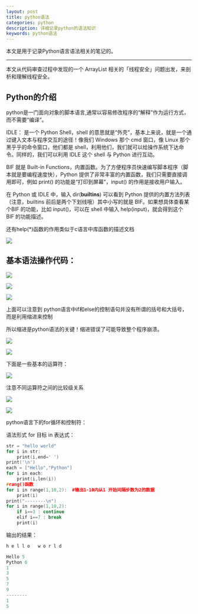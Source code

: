 ```yaml
---
layout: post
title: python语法
categories: python
description: 详细记录python的语法知识
keywords: python语法
---
```


本文是用于记录Python语言语法相关的笔记的。

---

本文从代码审查过程中发现的一个 ArrayList 相关的「线程安全」问题出发，来剖析和理解线程安全。

## Python的介绍

python是一门面向对象的脚本语言,通常以容易修改程序的“解释”作为运行方式，而不需要“编译”。

IDLE： 是一个 Python Shell，shell 的意思就是“外壳”，基本上来说，就是一个通过键入文本与程序交互的途径！像我们 Windows 那个 cmd 窗口，像 Linux 那个黑乎乎的命令窗口，他们都是 shell，利用他们，我们就可以给操作系统下达命令。同样的，我们可以利用 IDLE 这个 shell 与 Python 进行互动。

BIF 就是 Built-in Functions，内置函数。为了方便程序员快速编写脚本程序（脚本就是要编程速度快），Python 提供了非常丰富的内置函数，我们只需要直接调用即可，例如 print() 的功能是“打印到屏幕”，input() 的作用是接收用户输入。

在 Python 或 IDLE 中，输入 dir(__builtins__) 可以看到 Python 提供的内置方法列表（注意，builtins 前后是两个下划线哦）其中小写的就是 BIF。如果想具体查看某个BIF 的功能，比如 input()，可以在 shell 中输入 help(input)，就会得到这个 BIF 的功能描述。

还有help(*)函数的作用类似于c语言中库函数的描述文档

![](/images/posts/python/3.png)

## 基本语法操作代码：

![](/images/posts/python/1.png)

![](/images/posts/python/2.png)

![](/images/posts/python/4.png)

上面可以注意到 python语言中if和else的控制语句并没有所谓的括号和大括号，而是利用缩进来控制

所以缩进是python语法的关键！缩进错误了可能导致整个程序崩溃。

![](/images/posts/python/5.png)

![](/images/posts/python/6.png)

下面是一些基本的运算符：

![](/images/posts/python/7.png)

注意不同运算符之间的比较级关系

![](/images/posts/python/8.png)

![](/images/posts/python/9.png)

python语言下的for循环和控制符：

语法形式   for 目标 in 表达式：

```cpp
str = "hello world"
for i in str:
    print(i,end=' ')
print('\n')
each = ["Hello","Python"]
for i in each:
    print(i,len(i))
#rang()函数
for i in range(1,10,2):  #输出1-10内从1 开始间隔步数为2的数据
    print(i)
print("--------\n")
for i in range(1,10,2):
    if i==3 : continue
    elif i==7 : break
    print(i)

```

输出的结果：

```python
h e l l o   w o r l d 

Hello 5
Python 6
1
3
5
7
9
--------
1
5
```


